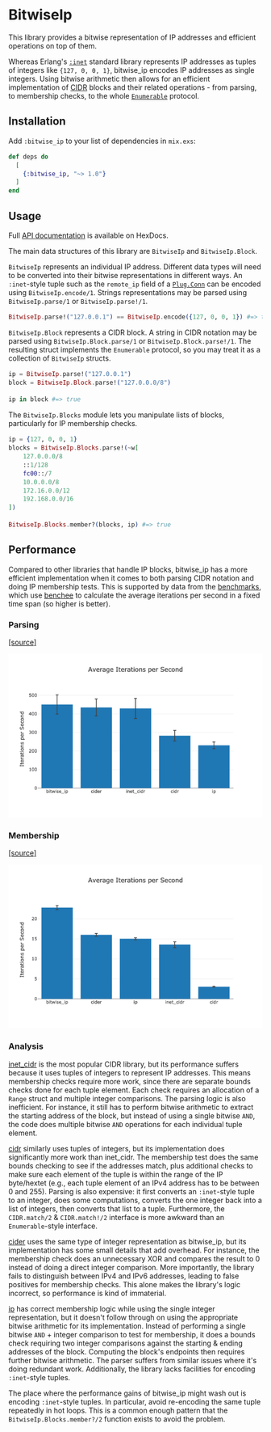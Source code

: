 # BitwiseIp

This library provides a bitwise representation of IP addresses and efficient operations on top of them.

Whereas Erlang's [`:inet`](http://erlang.org/doc/man/inet.html) standard library represents IP addresses as tuples of integers like `{127, 0, 0, 1}`, bitwise\_ip encodes IP addresses as single integers. Using bitwise arithmetic then allows for an efficient implementation of [CIDR](https://en.wikipedia.org/wiki/Classless_Inter-Domain_Routing) blocks and their related operations - from parsing, to membership checks, to the whole [`Enumerable`](https://hexdocs.pm/elixir/Enumerable.html) protocol.

## Installation

Add `:bitwise_ip` to your list of dependencies in `mix.exs`:

```elixir
def deps do
  [
    {:bitwise_ip, "~> 1.0"}
  ]
end
```

## Usage

Full [API documentation](https://hexdocs.pm/bitwise_ip) is available on HexDocs.

The main data structures of this library are `BitwiseIp` and `BitwiseIp.Block`.

`BitwiseIp` represents an individual IP address. Different data types will need to be converted into their bitwise representations in different ways. An `:inet`-style tuple such as the `remote_ip` field of a [`Plug.Conn`](https://hexdocs.pm/plug/Plug.Conn.html) can be encoded using `BitwiseIp.encode/1`. Strings representations may be parsed using `BitwiseIp.parse/1` or `BitwiseIp.parse!/1`.

```elixir
BitwiseIp.parse!("127.0.0.1") == BitwiseIp.encode({127, 0, 0, 1}) #=> true
```

`BitwiseIp.Block` represents a CIDR block. A string in CIDR notation may be parsed using `BitwiseIp.Block.parse/1` or `BitwiseIp.Block.parse!/1`. The resulting struct implements the `Enumerable` protocol, so you may treat it as a collection of `BitwiseIp` structs.

```elixir
ip = BitwiseIp.parse!("127.0.0.1")
block = BitwiseIp.Block.parse!("127.0.0.0/8")

ip in block #=> true
```

The `BitwiseIp.Blocks` module lets you manipulate lists of blocks, particularly for IP membership checks.

```elixir
ip = {127, 0, 0, 1}
blocks = BitwiseIp.Blocks.parse!(~w[
    127.0.0.0/8
    ::1/128
    fc00::/7
    10.0.0.0/8
    172.16.0.0/12
    192.168.0.0/16
])

BitwiseIp.Blocks.member?(blocks, ip) #=> true
```

## Performance

Compared to other libraries that handle IP blocks, bitwise\_ip has a more efficient implementation when it comes to both parsing CIDR notation and doing IP membership tests. This is supported by data from the [benchmarks](bench), which use [benchee](https://hex.pm/packages/benchee) to calculate the average iterations per second in a fixed time span (so higher is better).

### Parsing

[[source]](bench/parse.exs)

![An iterations-per-second plot showing the relative performance of CIDR notation parsing between libraries. bitwise\_ip performs the best.](bench/plot/parse.png)

### Membership

[[source]](bench/member.exs)

![An iterations-per-second plot showing the relative performance of IP address membership testing between libraries. bitwise\_ip performs the best.](bench/plot/member.png)

### Analysis

[inet\_cidr](https://hex.pm/packages/inet_cidr) is the most popular CIDR library, but its performance suffers because it uses tuples of integers to represent IP addresses. This means membership checks require more work, since there are separate bounds checks done for each tuple element. Each check requires an allocation of a `Range` struct and multiple integer comparisons. The parsing logic is also inefficient. For instance, it still has to perform bitwise arithmetic to extract the starting address of the block, but instead of using a single bitwise `AND`, the code does multiple bitwise `AND` operations for each individual tuple element.

[cidr](https://hex.pm/packages/cidr) similarly uses tuples of integers, but its implementation does significantly more work than inet\_cidr. The membership test does the same bounds checking to see if the addresses match, plus additional checks to make sure each element of the tuple is within the range of the IP byte/hextet (e.g., each tuple element of an IPv4 address has to be between 0 and 255). Parsing is also expensive: it first converts an `:inet`-style tuple to an integer, does some computations, converts the one integer back into a list of integers, then converts that list to a tuple. Furthermore, the `CIDR.match/2` & `CIDR.match!/2` interface is more awkward than an `Enumerable`-style interface.

[cider](https://hex.pm/packages/cider) uses the same type of integer representation as bitwise\_ip, but its implementation has some small details that add overhead. For instance, the membership check does an unnecessary XOR and compares the result to 0 instead of doing a direct integer comparison. More importantly, the library fails to distinguish between IPv4 and IPv6 addresses, leading to false positives for membership checks. This alone makes the library's logic incorrect, so performance is kind of immaterial.

[ip](https://hex.pm/packages/ip) has correct membership logic while using the single integer representation, but it doesn't follow through on using the appropriate bitwise arithmetic for its implementation. Instead of performing a single bitwise `AND` + integer comparison to test for membership, it does a bounds check requiring two integer comparisons against the starting & ending addresses of the block. Computing the block's endpoints then requires further bitwise arithmetic. The parser suffers from similar issues where it's doing redundant work. Additionally, the library lacks facilities for encoding `:inet`-style tuples.

The place where the performance gains of bitwise\_ip might wash out is encoding `:inet`-style tuples. In particular, avoid re-encoding the same tuple repeatedly in hot loops. This is a common enough pattern that the `BitwiseIp.Blocks.member?/2` function exists to avoid the problem.
